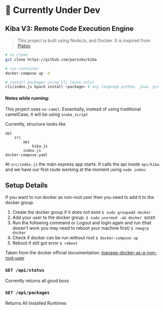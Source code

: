 # 🚨 Currently Under Dev

## Kiba V3: Remote Code Execution Engine

> This project is built using NodeJs, and Docker. It is inspired from [Piston]()

```bash
# to clone
git clone https://github.com/parzuko/kiba

# run container
docker-compose up -d

# install packages using cli (once only)
cli/index.js kpack install <package> # any language python, java, gcc
```

#### Notes while running:

This project uses `no-camel`. Essentially, instead of using traditional camelCase, it will be using `snake_script`

Currently, structure looks like

```
api
    src
        api
            kiba.js
        index.js
docker-compose.yaml
```

At `src/index.js` the main express app starts. It calls the api inside `api/kiba` and we have our first route working at the moment using `node index`:




## Setup Details
If you want to run docker as non-root user then you need to add it to the docker group.
1. Create the docker group if it does not exist
`$ sudo groupadd docker`
2. Add your user to the docker group.
`$ sudo usermod -aG docker $USER`
3. Run the following command or Logout and login again and run (that doesn't work you may need to reboot your machine first)
`$ newgrp docker`
4. Check if docker can be run without root
`$ docker-compose up`
5. Reboot if still got error
`$ reboot`

Taken from the docker official documentation: [manage-docker-as-a-non-root-user](https://docs.docker.com/engine/install/linux-postinstall/)




### `GET /api/status`
Currently returns all good boss

### `GET /api/packages`
Returns All Installed Runtimes
